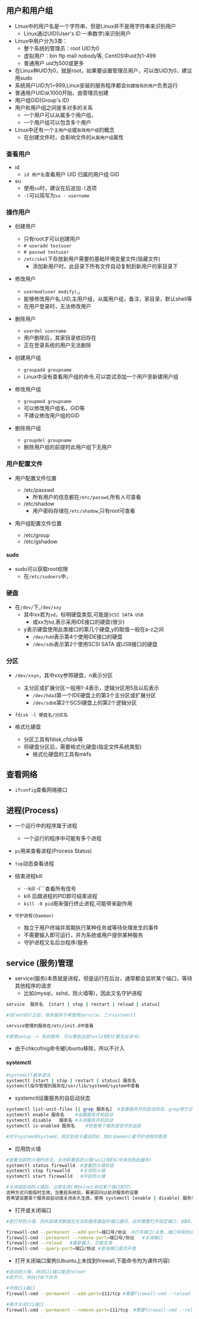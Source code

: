 ## 用户和用户组
- Linux中的用户名是一个字符串，但是Linux并不是用字符串来识别用户
  * Linux通过UID(User's ID 一串数字)来识别用户
- Linux中用户分为3类：
  * 整个系统的管理员：root UID为0
  * 虚拟用户：bin ftp mail nobody等, CentOS中uid为1-499
  * 普通用户  uid为500或更多
- 在Linux种UID为0，就是root，如果要设置管理员用户，可以改UID为0，建议用sudo
- 系统用户UID为1~999,Linux安装的服务程序都会```创建独有的用户```负责运行
- 普通用户UID从1000开始，由管理员创建
- 用户组GID(Group's ID)
- 用户和用户组之间是多对多的关系
  * 一个用户可以从属多个用户组，
  * 一个用户组可以包含多个用户
- Linux中还有一个```主用户组```或```有效用户组```的概念
  * 在创建文件时，会影响文件的```从属用户组```属性

### 查看用户
- id 
  * ```id 用户名```查看用户 UID 归属的用户组 GID
- su
  * 使用```su```时，建议在后追加```-l```选项
  * ```-l```可以简写为```su - username```

### 操作用户
- 创建用户
  * 只有root才可以创建用户
  * ```# useradd testuser```
  * ```# passwd testuser```
  * ```/etc/skel```下存放新用户需要的基础环境变量文件(隐藏文件)
    - 添加新用户时，此目录下所有文件自动复制到新用户的家目录下
- 修改用户
  * ```usermod(user modify)```,，
  * 能够修改用户名,UID,主用户组，从属用户组，备注，家目录，默认shell等
  * 在用户登录时，无法修改用户
- 删除用户
  * ```userdel username```
  * 用户删除后，其家目录依旧存在
  * 正在登录系统的用户无法删除

- 创建用户组
  * ```groupadd groupname```
  * Linux中没有查看用户组的命令,可以尝试添加一个用户至新建用户组

- 修改用户组
  * ```groupmod groupname```
  * 可以修改用户组名，GID等
  * 不建议修改用户组的GID

- 删除用户组
  * ```groupdel groupname```
  * 删除用户组的前提时此用户组下无用户


### 用户配置文件
- 用户配置文件位置
  * /etc/passwd
    * 所有用户的信息都在```/etc/passwd```,所有人可查看
  * /etc/shadow
    * 用户密码存储在```/etc/shadow```,只有root可查看

- 用户组配置文件位置
  * /etc/group
  * /etc/gshadow



#### sudo
- sudo可以获取root权限
  * 在```/etc/sudoers```中，

### 硬盘
- 在```/dev/```下,```/dev/xxy```
  * 其中xx若为```sd```，标明硬盘类型,可能是```SCSI SATA USB```
    - 或xx为```hd```,表示采用IDE接口的硬盘(很少)
  * y表示硬盘使用此类接口的第几个硬盘,y的取值一般在a-z之间
    - ```/dev/hdd```表示第4个使用IDE接口的硬盘
    - ```/dev/sdb```表示第2个使用SCSI SATA 或USB接口的硬盘

### 分区
- ```/dev/xxyn```，其中xxy参照硬盘，n表示分区
  * 主分区或扩展分区一般用1-4表示，逻辑分区用5及以后表示
    - ```/dev/hda3```第一个IDE硬盘上的第3个主分区或扩展分区
    - ```/dev/sdb6```第2个SCSI硬盘上的第2个逻辑分区
- ```fdisk -l 硬盘名/分区名```

- 格式化硬盘
  * 分区工具有fdisk,cfdisk等
  * 将硬盘分区后，需要格式化硬盘(指定文件系统类型)
    - 格式化硬盘的工具有mkfs

## 查看网络
- ```ifconfig```查看网络接口

## 进程(Process)
- 一个运行中的程序属于进程
  * 一个运行的程序中可能有多个进程
- ```ps```用来查看进程(Process Status)
- ```top```动态查看进程

- 结束进程kill
  * ···kill -l```查看所有信号
  * kill 后跟进程的PID即可结束进程
  * ```kill -9 pid```用来强行终止进程,可能带来副作用

- ```守护进程(Daemon)```
  * 独立于用户终端并周期执行某种任务或等待处理发生的事件
  * 不需要输入即可运行，并为系统或用户提供某种服务
  * 守护进程又名后台程序/服务

## service (服务)管理

- service(服务)本质就是进程，但是运行在后台，通常都会监听某个端口，等待其他程序的请求
	* 比如(mysql，sshd，防火墙等)，因此又名守护进程

```bash
service  服务名  [start | stop | restart | reload | status]

#在CentOS7之后，很多服务不再使用service，二十systemctl

service管理的服务在/etc/init.d中查看

#使用setup -> 系统服务，可以看到全部(wsl2和ESC都无此命令)
```

- 由于chkcofnig命令被Ubuntu移除，所以不计入

#### systemctl

```bash
#systemctl基本语法
systemctl [start | stop | restart | status] 服务名
systemctl指令管理的服务在/usr/lib/systemd/system中查看
```

- systemctl设置服务的自启动状态

```bash
systemctl list-unit-files [| grep 服务名]	#查看服务开机启动状态，grep用于过滤
systemctl enable 服务名	#设置服务开机启动
systemctl disable	服务名	#关闭服务开机启动
systemctl is-enabled 服务名	#检查某个服务是否开机自启

#对于system和systemd，其区别在于最后的d，加d(daemon)是守护进程的意思
```


- 应用防火墙

```bash
#查看当前防火墙的状况，关闭和重启防火墙(wsl2和ESC中未找到此服务)
systemctl status firewalld	#查看防火墙状态
systemctl stop firewalld	#关闭防火墙
systemctl start firewalld	#开启防火墙

#关闭或启动防火墙后，立即生效(用telnet测试某个端口即可)
这种方式只能临时生效，当重启系统后，要是回归以前对服务的设置
若希望设置某个服务自启动或关闭永久生效，使用 systemctl [enable | disable] 服务名

```

- 打开或关闭端口

```bash
#若打开防火墙，则外部请求数据包无法和服务器监听端口通讯，此时需要打开指定端口，如80，22，8080等

firewall-cmd --permanent --add-port=端口号/协议	#打开端口(注意，端口号和协议中的/是必须写的)，协议可以通过netstat -anp命令查看
firewall-cmd --permanent --remove-port=端口号/协议	#关闭端口
firewall-cmd --reload	#重新载入，才能生效
firewall-cmd --query-port=端口/协议	#查询端口是否开放
```

- 打开关闭端口案例(Ubuntu上未找到firewall,下面命令均为课件内容)

```bash
#启动防火墙，测试111端口能否telnet
#若不行，则执行如下命令

#开放111端口
firewall-cmd --permanent --add-port=111/tcp	#需要firewall-cmd --reload

#再次关闭111端口
firewall-cmd --permanent --remove-port=111/tcp	#需要firewall-cmd --reload
```





































